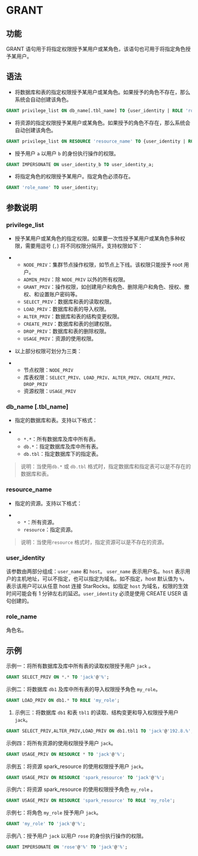 # GRANT

## 功能

GRANT 语句用于将指定权限授予某用户或某角色，该语句也可用于将指定角色授予某用户。

## 语法

- 将数据库和表的指定权限授予某用户或某角色。如果授予的角色不存在，那么系统会自动创建该角色。

```SQL
GRANT privilege_list ON db_name[.tbl_name] TO {user_identity | ROLE 'role_name'}；
```

- 将资源的指定权限授予某用户或某角色。如果授予的角色不存在，那么系统会自动创建该角色。

```SQL
GRANT privilege_list ON RESOURCE 'resource_name' TO {user_identity | ROLE 'role_name'};
```

- 授予用户 `a` 以用户 `b` 的身份执行操作的权限。

```SQL
GRANT IMPERSONATE ON user_identity_b TO user_identity_a;
```

- 将指定角色的权限授予某用户。指定角色必须存在。

```SQL
GRANT 'role_name' TO user_identity;
```

## 参数说明

### privilege_list

- 授予某用户或某角色的指定权限。如果要一次性授予某用户或某角色多种权限，需要用逗号 (`,`) 将不同权限分隔开。支持权限如下：

- - `NODE_PRIV`：集群节点操作权限，如节点上下线。该权限只能授予 root 用户。
  - `ADMIN_PRIV`：除 `NODE_PRIV` 以外的所有权限。
  - `GRANT_PRIV`：操作权限，如创建用户和角色、删除用户和角色、授权、撤权、和设置账户密码等。
  - `SELECT_PRIV`：数据库和表的读取权限。
  - `LOAD_PRIV`：数据库和表的导入权限。
  - `ALTER_PRIV`：数据库和表的结构变更权限。
  - `CREATE_PRIV`：数据库和表的创建权限。
  - `DROP_PRIV`：数据库和表的删除权限。
  - `USAGE_PRIV`：资源的使用权限。

- 以上部分权限可划分为三类：

- - 节点权限：`NODE_PRIV`
  - 库表权限：`SELECT_PRIV`、`LOAD_PRIV`、`ALTER_PRIV`、`CREATE_PRIV`、`DROP_PRIV`
  - 资源权限：`USAGE_PRIV`

### db_name [.tbl_name]

- 指定的数据库和表。支持以下格式：

- - `*.*`：所有数据库及库中所有表。
  - `db.*`：指定数据库及库中所有表。
  - `db.tbl`：指定数据库下的指定表。

> 说明：当使用`db.*` 或 `db.tbl` 格式时，指定数据库和指定表可以是不存在的数据库和表。

### resource_name

- 指定的资源。支持以下格式：

- - `*`：所有资源。
  - `resource`：指定资源。

> 说明：当使用`resource` 格式时，指定资源可以是不存在的资源。

### user_identity

该参数由两部分组成：`user_name` 和 `host`。 `user_name` 表示用户名。`host` 表示用户的主机地址，可以不指定，也可以指定为域名。如不指定，host 默认值为 `%`，表示该用户可以从任意 host 连接 StarRocks。如指定 `host` 为域名，权限的生效时间可能会有 1 分钟左右的延迟。`user_identity` 必须是使用 CREATE USER 语句创建的。

### role_name

角色名。

## 示例

示例一：将所有数据库及库中所有表的读取权限授予用户 `jack` 。

```SQL
GRANT SELECT_PRIV ON *.* TO 'jack'@'%';
```

示例二：将数据库 `db1` 及库中所有表的导入权限授予角色 `my_role`。

```SQL
GRANT LOAD_PRIV ON db1.* TO ROLE 'my_role';
```

1. 示例三：将数据库 `db1` 和表 `tbl1` 的读取、结构变更和导入权限授予用户`jack`。

```SQL
GRANT SELECT_PRIV,ALTER_PRIV,LOAD_PRIV ON db1.tbl1 TO 'jack'@'192.8.%';
```

示例四：将所有资源的使用权限授予用户 `jack`。

```SQL
GRANT USAGE_PRIV ON RESOURCE * TO 'jack'@'%';
```

示例五：将资源 spark_resource 的使用权限授予用户 `jack`。

```SQL
GRANT USAGE_PRIV ON RESOURCE 'spark_resource' TO 'jack'@'%';
```

示例六：将资源 spark_resource 的使用权限授予角色 `my_role` 。

```SQL
GRANT USAGE_PRIV ON RESOURCE 'spark_resource' TO ROLE 'my_role';
```

示例七：将角色 `my_role` 授予用户 `jack`。

```SQL
GRANT 'my_role' TO 'jack'@'%';
```

示例八：授予用户 `jack` 以用户 `rose` 的身份执行操作的权限。

```SQL
GRANT IMPERSONATE ON 'rose'@'%' TO 'jack'@'%';
```
